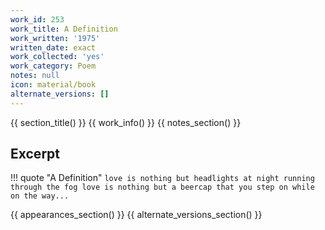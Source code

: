 ```yaml
---
work_id: 253
work_title: A Definition
work_written: '1975'
written_date: exact
work_collected: 'yes'
work_category: Poem
notes: null
icon: material/book
alternate_versions: []
---
```


{{ section_title() }}
{{ work_info() }}
{{ notes_section() }}
## Excerpt
!!! quote "A Definition"
    ```
    love is nothing but headlights at
    night running through the fog
    love is nothing but a beercap
    that you step on while on the way...
    ```

{{ appearances_section() }}
{{ alternate_versions_section() }}